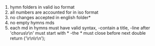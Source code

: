 1. hymn folders in valid iso format
2. all numbers are accounted for in iso format
3. no changes accepted in english folder*
4. no empty hymns mds
5. each md in hymns must have valid syntax, 
    -contain a title, 
    -line after 'chorus\r\n' must start with *
    -the * must close before next double return ('\r\n\r\n');